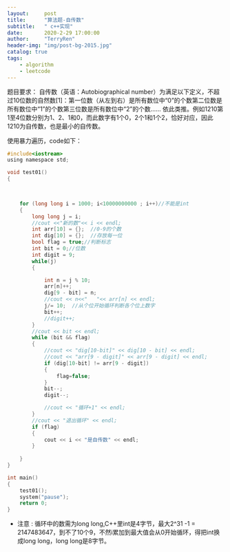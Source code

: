 ```yaml
---
layout:     post
title:      "算法题-自传数"
subtitle:   " c++实现"
date:       2020-2-29 17:00:00
author:     "TerryRen"
header-img: "img/post-bg-2015.jpg"
catalog: true
tags:
    - algorithm
    - leetcode
---
```

题目要求：
自传数（英语：Autobiographical number）为满足以下定义，不超过10位数的自然数[1]：第一位数（从左到右）是所有数位中“0”的个数第二位数是所有数位中“1”的个数第三位数是所有数位中“2”的个数…… 依此类推。例如1210第1至4位数分别为1、2、1和0，而此数字有1个0，2个1和1个2，恰好对应，因此1210为自传数，也是最小的自传数。

使用暴力遍历，code如下：


```c
#include<iostream>
using namespace std;

void test01()
{


	
	for (long long i = 1000; i<10000000000 ; i++)//不能是int
	{
		long long j = i;
		//cout <<"新的数"<< i << endl;
		int arr[10] = {};  //0-9的个数
		int dig[10] = {};  //存放每一位
		bool flag = true;//判断标志
		int bit = 0;//位数
		int digit = 9;
		while(j)
		{

			int n = j % 10;
			arr[n]++;
			dig[9 - bit] = n;
			//cout << n<<"   "<< arr[n] << endl;
			j/= 10;  //从个位开始循环判断各个位上数字
			bit++;
			//digit++;
		}
		//cout << bit << endl;
		while (bit && flag)
		{
			//cout << "dig[10-bit]" << dig[10 - bit] << endl;
			//cout << "arr[9 - digit]" << arr[9 - digit] << endl;
			if (dig[10-bit] != arr[9 - digit])
			{
				flag=false;
			}
			bit--;
			digit--;

			//cout << "循环+1" << endl;
		}
		//cout << "退出循环" << endl;
		if (flag)
		{
			cout << i << "是自传数" << endl;
		}
		
	}
}

int main()
{
	test01();
	system("pause");
	return 0;
}

```


* 注意 : 循环中的数需为long long,C++里int是4字节，最大2^31 -1 = 2147483647，到不了10个9，不然i累加到最大值会从0开始循环，得把int换成long long，long long是8字节。
